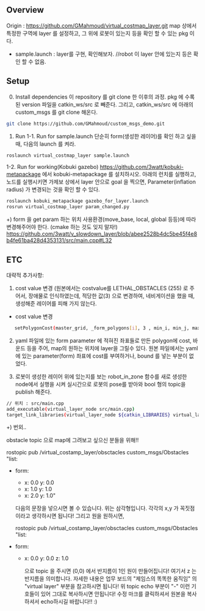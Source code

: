 
## Overview

Origin : https://github.com/GMahmoud/virtual_costmap_layer.git
map 상에서 특정한 구역에 layer 를 설정하고, 그 위에 로봇이 있는지 등을 확인 할 수 있는 pkg 이다. 

* sample.launch : layer를 구현, 확인해보자. //robot 이 layer 안에 있는지 등은 확인 할 수 없음.

## Setup


0. Install dependencies
이 repository 를 git clone 한 이후의 과정.
pkg 에 수록된 version 파일을 catkin_ws/src 로 빼준다.
그리고, catkin_ws/src 에 아래의 custom_msgs 를 git clone 해온다.
```bash
git clone https://github.com/GMahmoud/custom_msgs_demo.git
```

1. Run
  1-1. Run for sample.launch
    단순히 form(생성한 레이어)를 확인 하고 싶을때, 다음의 launch 를 켜라.
  ```bash
  roslaunch virtual_costmap_layer sample.launch
  ```

  1-2. Run for working(Kobuki gazebo)
  https://github.com/3watt/kobuki-metapackage 에서 kobuki-metapackage 를 설치하시오.
  아래의 런치를 실행하고, 노드를 실행시키면 가제보 상에서 layer 안으로 goal 을 찍으면, Parameter(inflation radius) 가 변경되는 것을 확인 할 수 있다.

  ```bash
  roslaunch kobuki_metapackage gazebo_for_layer.launch
  rosrun virtual_costmap_layer param_changed.py
  ```
  +) form 을 get param 하는 위치 사용환경(move_base, local, global 등등)에 따라 변경해주어야 한다. (cmake 하는 것도 잊지 말자!)
  https://github.com/3watt/v_slowdown_layer/blob/abee2528b4dc5be45f4e8b4fe61ba428d4353131/src/main.cpp#L32





## ETC

대략적 추가사항:

1. cost value 변경 (원본에서는 costvalue를 LETHAL_OBSTACLES (255) 로 주어서, 장애물로 인식하였는데, 적당한 값(3) 으로 변경하여, 네비게이션을 했을 때, 생성해준 레이어를 피해 가지 않는다.
  - cost value 변경 

```bash
   setPolygonCost(master_grid, _form_polygons[i], 3 , min_i, min_j, max_i, max_j, true);

```


2. yaml 파일에 있는 form parameter 에 적혀진 좌표들로 만든 polygon에 cost, 바운드 등을 주어, map의 원하는 위치에 layer을 그릴수 있다.
  원본 파일에서는 yaml 에 있는 parameter(form) 좌표에 cost를 부여하거나, bound 를 넣는 부분이 없었다.


3. 로봇이 생성한 레이어 위에 있는지를 보는 robot_in_zone 함수를 새로 생성한 node에서 실행을 시켜 실시간으로 로봇의 pose를 받아와 bool 형의 topic을 publish 해준다.

```bash
// 위치 : src/main.cpp
add_executable(virtual_layer_node src/main.cpp)
target_link_libraries(virtual_layer_node ${catkin_LIBRARIES} virtual_layer)
```




+) 번외..

obstacle topic 으로 map에 그려보고 싶으신 분들을 위해!!

rostopic pub /virtual_costamp_layer/obsctacles custom_msgs/Obstacles "list:
- form:
  - x: 0.0
    y: 0.0 
  - x: 1.0
    y: 1.0
  - x: 2.0
    y: 1.0"
   
   다음의 문장을 넣으시면 볼 수 있습니다. 위는 삼각형입니다. 각각의 x,y 가 꼭짓점이라고 생각하시면 됩니다!
   그리고 원을 원하시면,
   
   rostopic pub /virtual_costamp_layer/obsctacles custom_msgs/Obstacles "list:
- form:
  - x: 0.0
    y: 0.0 
    z: 1.0
    
    
    으로 topic 을 주시면 (0,0) 에서 반지름이 1인 원이 만들어집니다! 여기서 z 는 반지름을 의미합니다. 
    자세한 내용은 업무 보드의 "제임스의 똑똑한 움직임" 의 "virtual layer" 부분을 참고하시면 됩니다!
    위 topic echo 부분이 "-" 이런 기호들이 있어 그대로 복사하시면 안됩니다! 수정 마크를 클릭하셔서 원본을 복사하셔서 echo하시길 바랍니다!! :)

